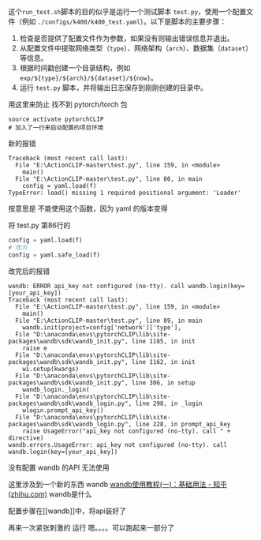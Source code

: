 这个`run_test.sh`脚本的目的似乎是运行一个测试脚本 `test.py`，使用一个配置文件（例如 `./configs/k400/k400_test.yaml`）。以下是脚本的主要步骤：

1. 检查是否提供了配置文件作为参数，如果没有则输出错误信息并退出。
2. 从配置文件中提取网络类型（`type`）、网络架构（`arch`）、数据集（`dataset`）等信息。
3. 根据时间戳创建一个目录结构，例如 `exp/${type}/${arch}/${dataset}/${now}`。
4. 运行 `test.py` 脚本，并将输出日志保存到刚刚创建的目录中。

用这里来防止 找不到 pytorch/torch 包

```shell
source activate pytorchCLIP
# 加入了一行来启动配置的项目环境
```

新的报错

```error
Traceback (most recent call last):
  File "E:\ActionCLIP-master\test.py", line 159, in <module>
    main()
  File "E:\ActionCLIP-master\test.py", line 86, in main
    config = yaml.load(f)
TypeError: load() missing 1 required positional argument: 'Loader'
```

按意思是 不能使用这个函数，因为 yaml 的版本变得

将 test.py 第86行的
```python
config = yaml.load(f)
# 改为
config = yaml.safe_load(f)
```


改完后的报错
```error
wandb: ERROR api_key not configured (no-tty). call wandb.login(key=[your_api_key])  
Traceback (most recent call last):  
  File "E:\ActionCLIP-master\test.py", line 159, in <module>  
    main()  
  File "E:\ActionCLIP-master\test.py", line 89, in main  
    wandb.init(project=config['network']['type'],  
  File "D:\anaconda\envs\pytorchCLIP\lib\site-packages\wandb\sdk\wandb_init.py", line 1185, in init  
    raise e  
  File "D:\anaconda\envs\pytorchCLIP\lib\site-packages\wandb\sdk\wandb_init.py", line 1162, in init  
    wi.setup(kwargs)  
  File "D:\anaconda\envs\pytorchCLIP\lib\site-packages\wandb\sdk\wandb_init.py", line 306, in setup  
    wandb_login._login(  
  File "D:\anaconda\envs\pytorchCLIP\lib\site-packages\wandb\sdk\wandb_login.py", line 298, in _login  
    wlogin.prompt_api_key()  
  File "D:\anaconda\envs\pytorchCLIP\lib\site-packages\wandb\sdk\wandb_login.py", line 228, in prompt_api_key  
    raise UsageError("api_key not configured (no-tty). call " + directive)  
wandb.errors.UsageError: api_key not configured (no-tty). call wandb.login(key=[your_api_key])
```
没有配置 wandb 的API 无法使用


这里涉及到一个新的东西 wandb
[wandb使用教程(一)：基础用法 - 知乎 (zhihu.com)](https://zhuanlan.zhihu.com/p/493093033)
wandb是什么

配置步骤在[[wandb]]中，将api装好了

再来一次紧张刺激的 运行
嗯。。。。可以跑起来一部分了

